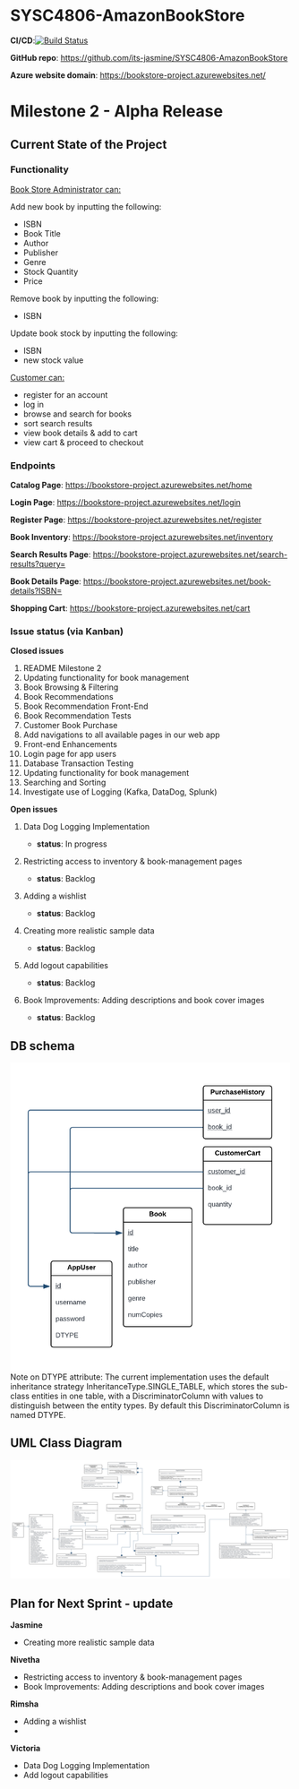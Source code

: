 # SYSC4806-AmazonBookStore

**CI/CD**:[![Build Status](https://github.com/its-jasmine/SYSC4806-AmazonBookStore/actions/workflows/maven.yml/badge.svg)](https://github.com/its-jasmine/SYSC4806-AmazonBookStore/actions)

**GitHub repo**: https://github.com/its-jasmine/SYSC4806-AmazonBookStore

**Azure website domain**: https://bookstore-project.azurewebsites.net/

# Milestone 2 - Alpha Release

## Current State of the Project

### Functionality

<ins>Book Store Administrator can:</ins>

Add new book by inputting the following:
- ISBN
- Book Title
- Author
- Publisher
- Genre
- Stock Quantity
- Price

Remove book by inputting the following:
- ISBN

Update book stock by inputting the following:
- ISBN
- new stock value

<ins>Customer can:</ins>
- register for an account
- log in
- browse and search for books
- sort search results
- view book details & add to cart 
- view cart & proceed to checkout



### Endpoints 
**Catalog Page**: https://bookstore-project.azurewebsites.net/home

**Login Page**: https://bookstore-project.azurewebsites.net/login

**Register Page**: https://bookstore-project.azurewebsites.net/register

**Book Inventory**: https://bookstore-project.azurewebsites.net/inventory

**Search Results Page**: https://bookstore-project.azurewebsites.net/search-results?query=<query>

**Book Details Page**: https://bookstore-project.azurewebsites.net/book-details?ISBN=<ISBN>

**Shopping Cart**: https://bookstore-project.azurewebsites.net/cart


### Issue status (via Kanban) 
**Closed issues**
1. README Milestone 2
2. Updating functionality for book management
3. Book Browsing & Filtering
4. Book Recommendations
5. Book Recommendation Front-End
6. Book Recommendation Tests
7. Customer Book Purchase
8. Add navigations to all available pages in our web app
9. Front-end Enhancements
10. Login page for app users 
11. Database Transaction Testing 
12. Updating functionality for book management 
13. Searching and Sorting 
14. Investigate use of Logging (Kafka, DataDog, Splunk)


**Open issues** 
1. Data Dog Logging Implementation

   - **status**: In progress

2. Restricting access to inventory & book-management pages

   - **status**: Backlog

3. Adding a wishlist

   - **status**: Backlog

4. Creating more realistic sample data

   - **status**: Backlog

5. Add logout capabilities

   - **status**: Backlog

6. Book Improvements: Adding descriptions and book cover images

   - **status**: Backlog

## DB schema
<img src="src/main/resources/diagrams/db-schema-m2.png" alt="Alt text" width="500">
Note on DTYPE attribute: The current implementation uses the default inheritance strategy InheritanceType.SINGLE_TABLE, 
which stores the sub-class entities in one table, with a DiscriminatorColumn with values to distinguish between the entity types.
By default this DiscriminatorColumn is named DTYPE. 

## UML Class Diagram
<img src="src/main/resources/diagrams/class-diagram-m2.png" alt="Alt text" width="500">


## Plan for Next Sprint - update
**Jasmine**
- Creating more realistic sample data

**Nivetha**
- Restricting access to inventory & book-management pages
- Book Improvements: Adding descriptions and book cover images

**Rimsha**
- Adding a wishlist
- 
**Victoria**
- Data Dog Logging Implementation
- Add logout capabilities


